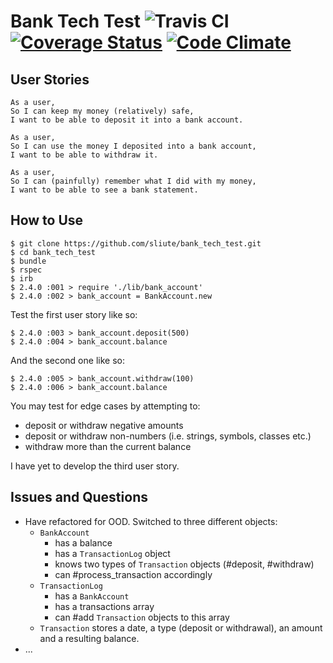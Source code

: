 # Bank Tech Test ![Travis CI](https://travis-ci.org/sliute/bank_tech_test.svg?branch=master) [![Coverage Status](https://coveralls.io/repos/github/sliute/bank_tech_test/badge.svg?branch=master)](https://coveralls.io/github/sliute/bank_tech_test?branch=master) [![Code Climate](https://codeclimate.com/github/sliute/bank_tech_test/badges/gpa.svg)](https://codeclimate.com/github/sliute/bank_tech_test)

## User Stories

```
As a user,
So I can keep my money (relatively) safe,
I want to be able to deposit it into a bank account.

As a user,
So I can use the money I deposited into a bank account,
I want to be able to withdraw it.

As a user,
So I can (painfully) remember what I did with my money,
I want to be able to see a bank statement.
```

## How to Use

```
$ git clone https://github.com/sliute/bank_tech_test.git
$ cd bank_tech_test
$ bundle
$ rspec
$ irb
$ 2.4.0 :001 > require './lib/bank_account'
$ 2.4.0 :002 > bank_account = BankAccount.new
```
Test the first user story like so:
```
$ 2.4.0 :003 > bank_account.deposit(500)
$ 2.4.0 :004 > bank_account.balance
```
And the second one like so:
```
$ 2.4.0 :005 > bank_account.withdraw(100)
$ 2.4.0 :006 > bank_account.balance
```
You may test for edge cases by attempting to:
* deposit or withdraw negative amounts
* deposit or withdraw non-numbers (i.e. strings, symbols, classes etc.)
* withdraw more than the current balance

I have yet to develop the third user story.

## Issues and Questions
* Have refactored for OOD. Switched to three different objects:
  - `BankAccount`
    - has a balance
    - has a `TransactionLog` object
    - knows two types of `Transaction` objects (#deposit, #withdraw)
    - can #process_transaction accordingly
  - `TransactionLog`
    - has a `BankAccount`
    - has a transactions array
    - can #add `Transaction` objects to this array
  - `Transaction` stores a date, a type (deposit or withdrawal), an amount and a resulting balance.
* ...
